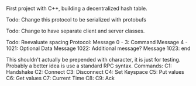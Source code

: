 First project with C++, building a decentralized hash table.

Todo: Change this protocol to be serialized with protobufs

Todo: Change to have separate client and server classes.

Todo: Reevaluate spacing
Protocol:
Message 0 - 3: Command
Message 4 - 1021: Optional Data
Message 1022: Additional message?
Message 1023: end


This shouldn't actually be prepended with character, it is just for testing.
Probably a better idea is use a standard RPC syntax.
Commands:
C1: Handshake
C2: Connect
C3: Disconnect
C4: Set Keyspace
C5: Put values
C6: Get values
C7: Current Time
C8:
C9: Ack
